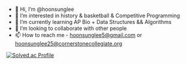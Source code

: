 - 👋 Hi, I’m @hoonsunglee
- 👀 I’m interested in history & basketball & Competitive Programming
- 🌱 I’m currently learning AP Bio + Data Structures && Algorithms 
- 💞️ I’m looking to collaborate with other people
- 📫 How to reach me  - hoonsunglee5@gmail.com or hoonsunglee25@cornerstonecollegiate.org

[![Solved.ac Profile](http://mazassumnida.wtf/api/v2/generate_badge?boj=hoonsunglee5)](https://solved.ac/hoonsunglee5/)



<!---
hoonsunglee/hoonsunglee is a ✨ special ✨ repository because its `README.md` (this file) appears on your GitHub profile.
You can click the Preview link to take a look at your changes.
--->
